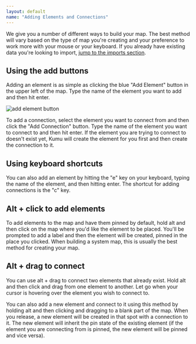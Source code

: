 ```yaml
---
layout: default
name: "Adding Elements and Connections"
---
```


We give you a number of different ways to build your map. The best method will vary based on the type of map you're creating and your preference to work more with your mouse or your keyboard. If you already have existing data you're looking to import, [jump to the imports section](/basics/imports.html).

## Using the add buttons

Adding an element is as simple as clicking the blue "Add Element" button in the upper left of the map. Type the name of the element you want to add and then hit enter.

![add element button](/images/add-element-button.png)

To add a connection, select the element you want to connect from and then click the "Add Connection" button. Type the name of the element you want to connect to and then hit enter. If the element you are trying to connect to doesn't exist yet, Kumu will create the element for you first and then create the connection to it.

## Using keyboard shortcuts

You can also add an element by hitting the "e" key on your keyboard, typing the name of the element, and then hitting enter. The shortcut for adding connections is the "c" key.

## Alt + click to add elements

To add elements to the map and have them pinned by default, hold alt and then click on the map where you'd like the element to be placed. You'll be prompted to add a label and then the element will be created, pinned in the place you clicked. When building a system map, this is usually the best method for creating your map.

## Alt + drag to connect

You can use alt + drag to connect two elements that already exist. Hold alt and then click and drag from one element to another. Let go when your cursor is hovering over the element you wish to connect to.

You can also add a new element and connect to it using this method by holding alt and then clicking and dragging to a blank part of the map. When you release, a new element will be created in that spot with a connection to it. The new element will inherit the pin state of the existing element (if the element you are connecting from is pinned, the new element will be pinned and vice versa).
